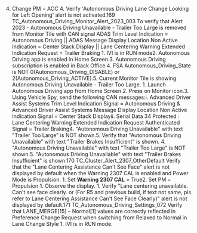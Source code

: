 4. Change PM = ACC 4. Verify 'Autonomous Driving Lane Change Looking for Left Opening' alert is not activated.169 TC_Autonomous_Driving_Monitor_Alert_2023_003 To verify that Alert 2023 - Autonomous Driving Unavailable - Trailer Too Large is removed from Monitor Tile with CAN signal ADAS Trim Level Indication = Autonomous Driving || ADAS Message Display Location Non Active Indication = Center Stack Display || Lane Centering Warning Extended Indication Request = Trailer Braking 1. IVI is in RUN mode2. Autonomous Driving app is enabled in Home Screen.3. Autonomous Driving subscription is enabled in Back Office.4. FSA Autonomous_Driving_State is NOT 0(Autonomous_Driving_DISABLE) or 2(Autonomous_Driving_ACTIVE).5. Current Monitor Tile is showing Autonomous Driving Unavailable - Trailer Too Large. 1. Launch Autonomous Driving app from Home Screen.2. Press on Monitor icon.3. Using Vehicle Spy, send the following CAN messages:i. Advanced Driver Assist Systems Trim Level Indication Signal = Autonomous Driving & Advanced Driver Assist Systems Message Display Location Non Active Indication Signal = Center Stack Displayii. Serial Data 34 Protected : Lane Centering Warning Extended Indication Request Authenticated Signal = Trailer Braking4. "Autonomous Driving Unavailable" with text "Trailer Too Large" is NOT shown.5. Verify that "Autonomous Driving Unavailable" with text "Trailer Brakes Insufficient" is shown. 4. "Autonomous Driving Unavailable" with text "Trailer Too Large" is NOT shown.5. "Autonomous Driving Unavailable" with text "Trailer Brakes Insufficient" is shown.170 TC_Cluster_Alert_2307_OtherDefault Verify that the "Lane Centering Assistance Can't See Face" alert is not displayed by default when the Warning 2307 CAL is enabled and Power Mode is Propulsion. 1. Set **Warning 2307 CAL** = True2. Set PM = Propulsion 1. Observe the display. 1. Verify "Lane centering unavailable. Can't see face clearly. or (For R5 and previous build, if text not same, pls refer to Lane Centering Assistance Can't See Face Clearly)" alert is not displayed by default.171 TC_Autonomous_Driving_Settings_072 Verify that LANE_MERGE[15] – Normal[1] values are correctly reflected in Preference Change Request when switching from Relaxed to Normal in Lane Change Style 1. IVI is in RUN mode.